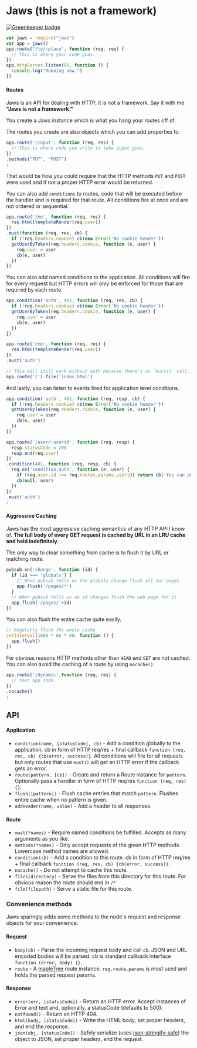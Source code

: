 # Jaws (this is not a framework)

[![Greenkeeper badge](https://badges.greenkeeper.io/mikeal/jaws.svg)](https://greenkeeper.io/)

```javascript
var jaws = require("jaws")
var app = jaws()
app.route("/to/:place", function (req, res) {
  // This is where your code goes.
})
app.httpServer.listen(80, function () {
  console.log("Running now.")
})
```

#### Routes

Jaws is an API for dealing with HTTP, it is not a framework. Say it with me **"Jaws is not a framework."**

You create a Jaws instance which is what you hang your routes off of.

The routes you create are also objects which you can add properties to.

```javascript
app.route('/input', function (req, res) {
  // This is where code you write to take input goes.
})
.methods("PUT", "POST")
;
```

That would be how you could require that the HTTP methods `PUT` and `POST` were used and if not a proper HTTP error would be returned.

You can also add `conditions` to routes, code that will be executed before the handler and is required for that route. All conditions fire at once and are not ordered or sequential.

```javascript
app.route('/me', function (req, res) {
  res.html(templateRender(req.user))
})
.must(function (req, res, cb) {
  if (!req.headers.cookie) cb(new Error('No cookie header'))
  getUserByToken(req.headers.cookie, function (e, user) {
    req.user = user
    cb(e, user)
  })
})
```

You can also add named conditions to the application. All conditions will fire for every request but HTTP errors will only be enforced for those that are required by each route.

```javascript
app.condition('auth', 401, function (req, res, cb) {
  if (!req.headers.cookie) cb(new Error('No cookie header'))
  getUserByToken(req.headers.cookie, function (e, user) {
    req.user = user
    cb(e, user)
  })
})

app.route('/me', function (req, res) {
  res.html(templateRender(req.user))
})
.must('auth')

// This will still work without auth because there's no `must()` call.
app.route('/').file('index.html')
```

And lastly, you can listen to events fired for application level conditions.

```javascript
app.condition('auth', 401, function (req, resp, cb) {
  if (!req.headers.cookie) cb(new Error('No cookie header'))
  getUserByToken(req.headers.cookie, function (e, user) {
    req.user = user
    cb(e, user)
  })
})

app.route('/user/:userid', function (req, resp) {
  resp.statusCode = 200
  resp.end(req.user)
})
.condition(401, function (req, resp, cb) {
  req.on('condition.auth', function (e, user) {
    if (req.user.id !== req.routes.params.userid) return cb('You can only access your own user document.')
    cb(null, user)
  })
})
.must('auth')
;
```

#### Aggressive Caching

Jaws has the most aggressive caching semantics of any HTTP API I know of. **The full body of every GET request is cached by URL in an LRU cache and held indefinitely.**

The only way to clear something from cache is to flush it by URL or matching route.

```javascript
pubsub.on('change', function (id) {
  if (id === 'globals') {
    // When pubsub tells us the globals change flush all our pages
    app.flush('/pages/*')
  }
  // When pubsub tells us an id changes flush the web page for it
  app.flush('/pages/'+id)
})
```

You can also flush the entire cache quite easily.

```javascript
// Regularly flush the whole cache
setInterval(1000 * 60 * 60, function () {
  app.flush()
})
```

For obvious reasons HTTP methods other than `HEAD` and `GET` are not cached. You can also avoid the caching of a route by using `nocache()`.

```javascript
app.route('/dynamic',function (req, res) {
  // Your app code.
})
.nocache()
;
```


## API

#### Application

* `condition(name, [statusCode], cb)` - Add a condition globally to the application. cb in form of HTTP req/res + final callback `function (req, res, cb) {cb(error, success)}`. All conditions will fire for all requests but only routes that use `must()` will get an HTTP error if the callback gets an error.
* `route(pattern, [cb])` - Create and return a Route instance for `pattern`. Optionally pass a handler in form of HTTP req/res `function (req, res) {}`.
* `flush([pattern])` - Flush cache entries that match `pattern`. Flushes entire cache when no pattern is given.
* `addHeader(name, value)` - Add a header to all responses.

#### Route

* `must(*names)` - Require named conditions be fulfilled. Accepts as many arguments as you like.
* `methods(*names)` - Only accept requests of the given HTTP methods. Lowercase method names are allowed.
* `condition(cb)` - Add a condition to this route. cb in form of HTTP req/res + final callback `function (req, res, cb) {cb(error, success)}`.
* `nocache()` - Do not attempt to cache this route.
* `files(directory)` - Serve the files from this directory for this route. For obvious reason the route should end in `/*`
* `file(filepath)` - Serve a static file for this route.

### Convenience methods

Jaws sparingly adds some methods to the node's request and response objects for your convenience.

#### Request

* `body(cb)` - Parse the incoming request body and call `cb`. JSON and URL encoded bodies will be parsed. cb is standard callback interface `function (error, body) {}`.
* `route` - A [mapleTree](https://github.com/saambarati/mapleTree) route instance. `req.route.params` is most used and holds the parsed request params.

#### Response

* `error(err, [statusCode])` - Return an HTTP error. Accept instances of Error and text and, optionally, a statusCode (defaults to 500).
* `notfound()` - Return an HTTP 404.
* `html(body, [statusCode])` - Write the HTML body, set proper headers, and end the response.
* `json(obj, [statusCode])` - Safely serialize (uses [json-stringify-safe](https://github.com/isaacs/json-stringify-safe)) the object to JSON, set proper headers, end the request.

